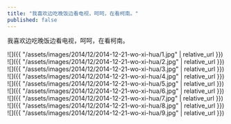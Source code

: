 ```yaml
---
title: "我喜欢边吃晚饭边看电视，呵呵，在看柯南。"
published: false
---
```

我喜欢边吃晚饭边看电视，呵呵，在看柯南。



![]({{ "/assets/images/2014/12/2014-12-21-wo-xi-hua/1.jpg" | relative_url }})
![]({{ "/assets/images/2014/12/2014-12-21-wo-xi-hua/2.jpg" | relative_url }})
![]({{ "/assets/images/2014/12/2014-12-21-wo-xi-hua/3.jpg" | relative_url }})
![]({{ "/assets/images/2014/12/2014-12-21-wo-xi-hua/4.jpg" | relative_url }})
![]({{ "/assets/images/2014/12/2014-12-21-wo-xi-hua/5.jpg" | relative_url }})
![]({{ "/assets/images/2014/12/2014-12-21-wo-xi-hua/6.jpg" | relative_url }})
![]({{ "/assets/images/2014/12/2014-12-21-wo-xi-hua/7.jpg" | relative_url }})
![]({{ "/assets/images/2014/12/2014-12-21-wo-xi-hua/8.jpg" | relative_url }})
![]({{ "/assets/images/2014/12/2014-12-21-wo-xi-hua/9.jpg" | relative_url }})
